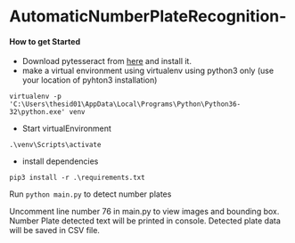 # AutomaticNumberPlateRecognition-

#### How to get Started
* Download pytesseract from [here](https://github.com/UB-Mannheim/tesseract/wiki) and install it.
* make a virtual environment using virtualenv using python3 only (use your location of pyhton3 installation)

````
virtualenv -p 'C:\Users\thesid01\AppData\Local\Programs\Python\Python36-32\python.exe' venv
````
* Start virtualEnvironment
````
.\venv\Scripts\activate
````
* install dependencies
````
pip3 install -r .\requirements.txt
````
Run ````python main.py```` to detect number plates

Uncomment line number 76 in main.py to view images and bounding box.
Number Plate detected text will be printed in console.
Detected plate data will be saved in CSV file.